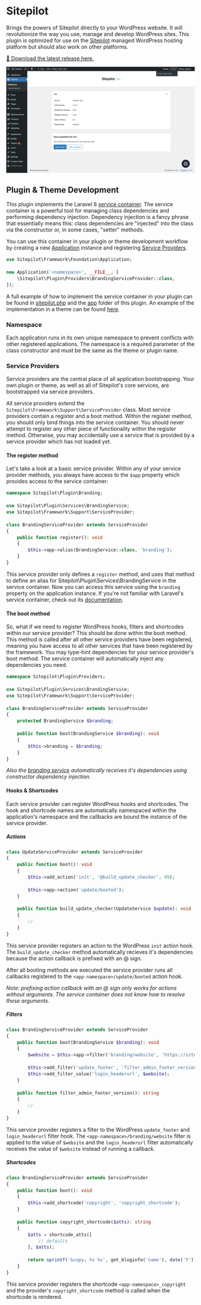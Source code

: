 # Sitepilot

Brings the powers of Sitepilot directly to your WordPress website. It will revolutionize the way you use, manage and develop WordPress sites. This plugin is optimized for use on the [Sitepilot](https://sitepilot.io) managed WordPress hosting platform but should also work on other platforms.

[🚀 Download the latest release here.](https://github.com/sitepilot/sitepilot-plugin/releases)

![Screenshot](./screenshot.png)

## Plugin & Theme Development

This plugin implements the Laravel 8 [service container](https://laravel.com/docs/8.x/container). The service container is a powerful tool for managing class dependencies and performing dependency injection. Dependency injection is a fancy phrase that essentially means this: class dependencies are "injected" into the class via the constructor or, in some cases, "setter" methods.

You can use this container in your plugin or theme development workflow by creating a new [Application](./framework/Foundation/Application.php) instance and registering [Service Providers](https://laravel.com/docs/8.x/providers).

```php
use Sitepilot\Framework\Foundation\Application;

new Application('<namespace>', __FILE__, [
    \Sitepilot\Plugin\Providers\BrandingServiceProvider::class,
]);
```

A full example of how to implement the service container in your plugin  can be found in [sitepilot.php](./sitepilot.php) and the [app](./app) folder of this plugin. An example of the implementation in a theme can be found [here](https://github.com/sitepilot/theme).

### Namespace

Each application runs in its own unique namespace to prevent conflicts with other registered applications. The namespace is a required parameter of the class constructor and must be the same as the theme or plugin name.

### Service Providers

Service providers are the central place of all application bootstrapping. Your own plugin or theme, as well as all of Sitepilot's core services, are bootstrapped via service providers.

All service providers extend the `Sitepilot\Framework\Support\ServiceProvider` class. Most service providers contain a register and a boot method. Within the register method, you should only bind things into the service container. You should never attempt to register any other piece of functionality within the register method. Otherwise, you may accidentally use a service that is provided by a service provider which has not loaded yet.

#### The register method

Let's take a look at a basic service provider. Within any of your service provider methods, you always have access to the `$app` property which provides access to the service container:

```php 
namespace Sitepilot\Plugin\Branding;

use Sitepilot\Plugin\Services\BrandingService;
use Sitepilot\Framework\Support\ServiceProvider;

class BrandingServiceProvider extends ServiceProvider
{
    public function register(): void
    {
        $this->app->alias(BrandingService::class, 'branding');
    }
}
```

This service provider only defines a `register` method, and uses that method to define an alias for Sitepilot\Plugin\Services\BrandingService in the service container. Now you can access this service using the `branding` property on the application instance. If you're not familiar with Laravel's service container, check out its [documentation](https://laravel.com/docs/8.x/providers).

#### The boot method

So, what if we need to register WordPress hooks, filters and shortcodes within our service provider? This should be done within the boot method. This method is called after all other service providers have been registered, meaning you have access to all other services that have been registered by the framework. You may type-hint dependencies for your service provider's boot method. The service container will automatically inject any dependencies you need.

```php
namespace Sitepilot\Plugin\Providers;

use Sitepilot\Plugin\Services\BrandingService;
use Sitepilot\Framework\Support\ServiceProvider;

class BrandingServiceProvider extends ServiceProvider
{
    protected BrandingService $branding;

    public function boot(BrandingService $branding): void
    {
        $this->branding = $branding;
    }
}
```

_Also the [branding service](./app/Services/BrandingService.php) automatically receives it's dependencies using constructor dependency injection._

#### Hooks & Shortcodes

Each service provider can register WordPress hooks and shortcodes. The hook and shortcode names are automatically namespaced within the application's namespace and the callbacks are bound the instance of the service provider.

##### Actions

```php
class UpdateServiceProvider extends ServiceProvider
{
    public function boot(): void
    {
        $this->add_action('init', '@build_update_checker', 99);

        $this->app->action('update/booted');
    }

    public function build_update_checker(UpdateService $update): void
    {
        //
    }
}
```

This service provider registers an action to the WordPress `init` action hook. The `build_update_checker` method automatically recieves it's dependencies because the action callback is prefixed with an @ sign.

After all booting methods are executed the service provider runs all callbacks registered to the `<app-namespace>/update/booted` action hook.

_Note: prefixing action callback with an @ sign only works for actions without arguments. The service container does not know how to resolve these arguments._

##### Filters

```php
class BrandingServiceProvider extends ServiceProvider
{
    public function boot(BrandingService $branding): void
    {
        $website = $this->app->filter('branding/website', 'https://sitepilot.io');

        $this->add_filter('update_footer', 'filter_admin_footer_version', 11);
        $this->add_filter_value('login_headerurl', $website);
    }

    public function filter_admin_footer_version(): string 
    {
        //
    }
}
```

This service provider registers a filter to the WordPress `update_footer` and `login_headerurl` filter hook. The `<app-namespace>/branding/website` filter is applied to the value of `$website` and the `login_headerurl` filter automatically receives the value of `$website` instead of running a callback. 

##### Shortcodes

```php
class BrandingServiceProvider extends ServiceProvider
{
    public function boot(): void
    {
        $this->add_shortcode('copyright', 'copyright_shortcode');
    }

    public function copyright_shortcode($atts): string 
    {
        $atts = shortcode_atts([
            // defaults
        ], $atts);

        return sprintf('&copy; %s %s', get_bloginfo('name'), date('Y'));
    }
}
```

This service provider registers the shortcode `<app-namespace>_copyright` and the provider's `copyright_shortcode` method is called when the shortcode is rendered.
